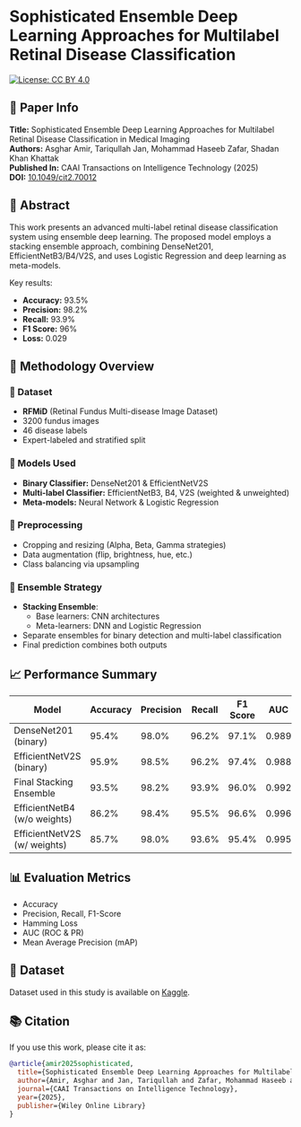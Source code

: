 # Sophisticated Ensemble Deep Learning Approaches for Multilabel Retinal Disease Classification

[![License: CC BY 4.0](https://img.shields.io/badge/License-CC%20BY%204.0-lightgrey.svg)](https://creativecommons.org/licenses/by/4.0/)

## 📄 Paper Info

**Title:** Sophisticated Ensemble Deep Learning Approaches for Multilabel Retinal Disease Classification in Medical Imaging  
**Authors:** Asghar Amir, Tariqullah Jan, Mohammad Haseeb Zafar, Shadan Khan Khattak  
**Published In:** CAAI Transactions on Intelligence Technology (2025)  
**DOI:** [10.1049/cit2.70012](https://doi.org/10.1049/cit2.70012)

## 📌 Abstract

This work presents an advanced multi-label retinal disease classification system using ensemble deep learning. The proposed model employs a stacking ensemble approach, combining DenseNet201, EfficientNetB3/B4/V2S, and uses Logistic Regression and deep learning as meta-models.

Key results:
- **Accuracy:** 93.5%
- **Precision:** 98.2%
- **Recall:** 93.9%
- **F1 Score:** 96%
- **Loss:** 0.029

## 🧠 Methodology Overview

### 🔹 Dataset
- **RFMiD** (Retinal Fundus Multi-disease Image Dataset)
- 3200 fundus images
- 46 disease labels
- Expert-labeled and stratified split

### 🔹 Models Used
- **Binary Classifier:** DenseNet201 & EfficientNetV2S
- **Multi-label Classifier:** EfficientNetB3, B4, V2S (weighted & unweighted)
- **Meta-models:** Neural Network & Logistic Regression

### 🔹 Preprocessing
- Cropping and resizing (Alpha, Beta, Gamma strategies)
- Data augmentation (flip, brightness, hue, etc.)
- Class balancing via upsampling

### 🔹 Ensemble Strategy
- **Stacking Ensemble**:
  - Base learners: CNN architectures
  - Meta-learners: DNN and Logistic Regression
- Separate ensembles for binary detection and multi-label classification
- Final prediction combines both outputs

## 📈 Performance Summary

| Model                          | Accuracy | Precision | Recall | F1 Score | AUC  | mAP  |
|-------------------------------|----------|-----------|--------|----------|------|------|
| DenseNet201 (binary)          | 95.4%    | 98.0%     | 96.2%  | 97.1%    | 0.989| -    |
| EfficientNetV2S (binary)      | 95.9%    | 98.5%     | 96.2%  | 97.4%    | 0.988| -    |
| Final Stacking Ensemble       | 93.5%    | 98.2%     | 93.9%  | 96.0%    | 0.992| 0.960|
| EfficientNetB4 (w/o weights)  | 86.2%    | 98.4%     | 95.5%  | 96.6%    | 0.996| 0.984|
| EfficientNetV2S (w/ weights)  | 85.7%    | 98.0%     | 93.6%  | 95.4%    | 0.995| 0.980|

## 📊 Evaluation Metrics
- Accuracy
- Precision, Recall, F1-Score
- Hamming Loss
- AUC (ROC & PR)
- Mean Average Precision (mAP)

## 📁 Dataset

Dataset used in this study is available on [Kaggle](https://www.kaggle.com/datasets/andrewmvd/retinal-disease-classification).

## 📚 Citation

If you use this work, please cite it as:

```bibtex
@article{amir2025sophisticated,
  title={Sophisticated Ensemble Deep Learning Approaches for Multilabel Retinal Disease Classification in Medical Imaging},
  author={Amir, Asghar and Jan, Tariqullah and Zafar, Mohammad Haseeb and Khattak, Shadan Khan},
  journal={CAAI Transactions on Intelligence Technology},
  year={2025},
  publisher={Wiley Online Library}
}
